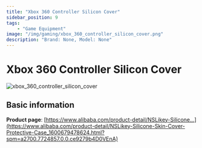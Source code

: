 ```yaml
---
title: "Xbox 360 Controller Silicon Cover"
sidebar_position: 9
tags:
    - "Game Equipment"
image: "/img/gaming/xbox_360_controller_silicon_cover.png"
description: "Brand: None, Model: None"
---
```

# Xbox 360 Controller Silicon Cover

![xbox_360_controller_silicon_cover](/img/gaming/xbox_360_controller_silicon_cover.png)

## Basic information

**Product page**: [https://www.alibaba.com/product-detail/NSLikey-Silicone...](https://www.alibaba.com/product-detail/NSLikey-Silicone-Skin-Cover-Protective-Case_1600679478624.html?spm=a2700.7724857.0.0.ce9279b4D0VEnA)

